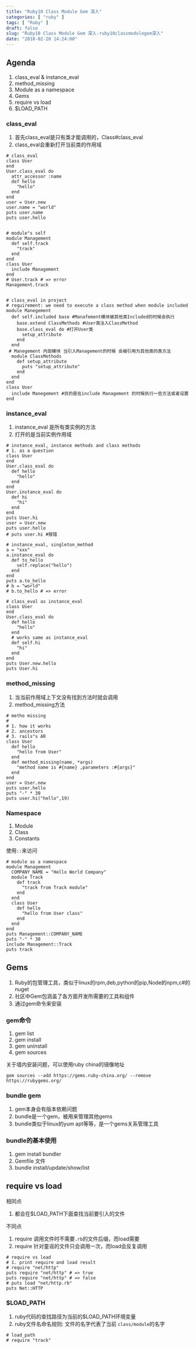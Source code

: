 ```yaml
---
title: "Ruby10 Class Module Gem 深入"
categories: [ "ruby" ]
tags: [ "Ruby" ]
draft: false
slug: "Ruby10 Class Module Gem 深入-ruby10classmodulegem深入"
date: "2018-02-20 14:24:00"
---
```




## Agenda

  1. class\_eval & instance\_eval
  2. method_missing
  3. Module as a namespace
  4. Gems
  5. require vs load
  6. $LOAD_PATH

### class_eval

  1. 首先class\_eval是只有类才能调用的，Class#class\_eval
  2. class_eval会重新打开当前类的作用域

    # class_eval
    class User
    end
    User.class_eval do
      attr_accessor :name
      def hello
        "hello"
      end
    end
    user = User.new
    user.name = "world"
    puts user.name
    puts user.hello
    

    # module"s self
    module Management
      def self.track
        "track"
      end
    end
    class User
      include Management
    end
    # User.track # => error
    Management.track
    

    # class_eval in project
    # requirement: we need to execute a class method when module included
    module Manegement
      def self.included base #Manafement模块被其他类Included的时候会执行
        base.extend ClassMethods #User类注入ClassMethod
        base.class_eval do #打开User类
          setup_attribute
        end
      end
     # Manegement 内部模块 当引入Management的时候 会被引用为其他类的类方法
      module ClassMethods
        def setup_attribute
          puts "setup_attribute"
        end
      end
    end
    class User
      include Manegement #目的是在include Management 的时候执行一些方法或者设置
    end
    

### instance_eval

  1. instance_eval 是所有类实例的方法
  2. 打开的是当前实例作用域

    # instance_eval, instance methods and class methods
    # 1. as a question
    class User
    end
    User.class_eval do
      def hello
        "hello"
      end
    end
    User.instance_eval do
      def hi
        "hi"
      end
    end
    puts User.hi
    user = User.new
    puts user.hello
    # puts user.hi #报错

    # instance_eval, singleton_method
    a = "xxx"
    a.instance_eval do
      def to_hello
        self.replace("hello")
      end
    end
    puts a.to_hello
    # b = "world"
    # b.to_hello # => error

    # class_eval as instance_eval
    class User
    end
    User.class_eval do
      def hello
        "hello"
      end
      # works same as instance_eval
      def self.hi
        "hi"
      end
    end
    puts User.new.hello
    puts User.hi

### method_missing

  1. 当当前作用域上下文没有找到方法时就会调用
  2. method_missing方法

    # metho missing
    #
    # 1. how it works
    # 2. ancestors
    # 3. rails"s AR
    class User
      def hello
        "hello from User"
      end
      def method_missing(name, *args)
        "method name is #{name} ,parameters :#{args}"
      end
    end
    user = User.new
    puts user.hello
    puts "-" * 30
    puts user.hi("hello",19)
    

### Namespace

  1. Module
  2. Class
  3. Constants

使用`::`来访问

    # module as a namespace
    module Management
      COMPANY_NAME = "Hello World Company"
      module Track
        def track
          "track from Track module"
        end
      end
      class User
        def hello
          "hello from User class"
        end
      end
    end
    puts Management::COMPANY_NAME
    puts "-" * 30
    include Management::Track
    puts track

## Gems

  1. Ruby的包管理工具，类似于linux的rpm,deb,python的pip,Node的npm,c#的nuget
  2. 社区中Gem包涵盖了各方面开发所需要的工具和组件
  3. 通过gem命令来安装

### gem命令

  1. gem list
  2. gem install
  3. gem uninstall
  4. gem sources

关于墙内安装问题，可以使用ruby china的镜像地址

    gem sources --add https://gems.ruby-china.org/ --remove https://rubygems.org/

### bundle gem

  1. gem本身会有版本依赖问题
  2. bundle是一个gem，被用来管理其他gems
  3. bundle类似于linux的yum apt等等，是一个gems关系管理工具

### bundle的基本使用

  1. gem install bundler
  2. Gemfile 文件
  3. bundle install/update/show/list

## require vs load

相同点

  1. 都会在$LOAD_PATH下面查找当前要引入的文件

不同点

  1. require 调用文件时不需要`.rb`的文件后缀，而load需要
  2. require 针对童谣的文件只会调用一次，而load会反复调用

    # require vs load
    # 1. print require and load result
    # require "net/http"
    puts require "net/http" # => true
    puts require "net/http" # => false
    # puts load "net/http.rb"
    puts Net::HTTP

### $LOAD_PATH

  1. ruby代码的查找路径为当前的$LOAD_PATH环境变量
  2. ruby文件名命名规则: 文件的名字代表了当前 `class/module`的名字

    # load_path
    # require "track"